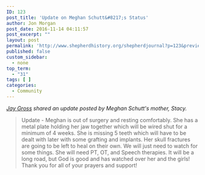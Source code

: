 ```yaml
---
ID: 123
post_title: 'Update on Meghan Schutt&#8217;s Status'
author: Jon Morgan
post_date: 2016-11-14 04:11:57
post_excerpt: ""
layout: post
permalink: 'http://www.shepherdhistory.org/shepherdjournal?p=123&preview=true&preview_id=123'
published: false
custom_sidebar:
  - none
top_term:
  - "31"
tags: [ ]
categories:
  - Community
---
```

<em><a href="https://www.facebook.com/jgross811?hc_ref=NEWSFEED&fref=nf">Jay Gross</a> shared an update posted by Meghan Schutt's mother, Stacy.</em>

<blockquote>Update - Meghan is out of surgery and resting comfortably. She has a metal plate holding her jaw together which will be wired shut for a minimum of 4 weeks. She is missing 5 teeth which will have to be dealt with later with some grafting and implants. Her skull fractures are going to be left to heal on their own. We will just need to watch for some things. She will need PT, OT, and Speech therapies. It will be a long road, but God is good and has watched over her and the girls! Thank you for all of your prayers and support!</blockquote>